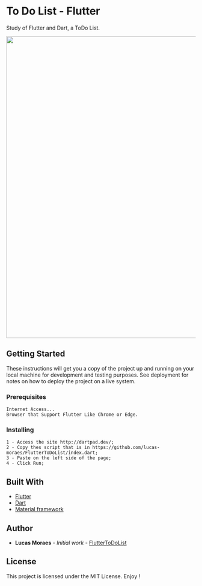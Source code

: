 # To Do List - Flutter

Study of Flutter and Dart, a ToDo List.

<img src="https://user-images.githubusercontent.com/50468352/76356831-59b89500-62f5-11ea-8bb4-c8b6877cf7ba.png" width="800" /> 



## Getting Started

These instructions will get you a copy of the project up and running on your local machine for development and testing purposes. See deployment for notes on how to deploy the project on a live system.

### Prerequisites

```
Internet Access...
Browser that Support Flutter Like Chrome or Edge.
```

### Installing

```
1 - Access the site http://dartpad.dev/;
2 - Copy thes script that is in https://github.com/lucas-moraes/FlutterToDoList/index.dart;
3 - Paste on the left side of the page;
4 - Click Run;
```

## Built With

* [Flutter](https://flutter.dev/)
* [Dart](https://dart.dev/)
* [Material framework](https://material-ui.com/)


## Author

* **Lucas Moraes** - *Initial work* - [FlutterToDoList](https://github.com/lucas-moraes/FlutterToDoList)

## License

This project is licensed under the MIT License. Enjoy !
